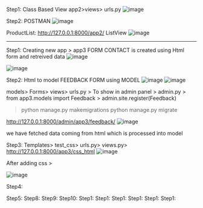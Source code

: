 Step1: Class Based View 
app2>views> urls.py
![image](https://github.com/user-attachments/assets/43723769-06d9-4ba8-894c-fe40685b86ae)

Step2:
POSTMAN 
![image](https://github.com/user-attachments/assets/333629c7-b991-4f41-8418-8add51706b16)

ProductList: http://127.0.0.1:8000/app2/
ListView
![image](https://github.com/user-attachments/assets/80bf215a-4364-401e-a530-d94c4d79da12)

******************************************************************************************************
Step1:
Creating new app > app3
FORM CONTACT is created using   Html form and retreived data
![image](https://github.com/user-attachments/assets/ca77d2ba-1b70-4ffd-af26-0f578e7f5557)

![image](https://github.com/user-attachments/assets/7bcc989c-8ad2-4cff-9eaf-ff72a7c59c3c)



Step2:
Html to model
FEEDBACK FORM using MODEL
![image](https://github.com/user-attachments/assets/a1ad1441-cc27-49d9-9983-73789ffaf1f9)
![image](https://github.com/user-attachments/assets/2517b482-48c9-4058-8edd-01fefaecfa91)

models> Forms> views> urls.py >
  To show in admin panel > admin.py > from app3.models import Feedback > admin.site.register(Feedback)

>python manage.py makemigrations
>python manage.py migrate

http://127.0.0.1:8000/admin/app3/feedback/
![image](https://github.com/user-attachments/assets/205cd51d-b847-42db-88d9-860d9627b523)

we have fetched data coming from html which is processed into model


Step3:
Templates> test_css> urls.py> views.py> 
http://127.0.0.1:8000/app3/css_html
![image](https://github.com/user-attachments/assets/7275d187-3e1c-4aa5-9930-7e96f1468ceb)

After adding css > 

![image](https://github.com/user-attachments/assets/a84f68d8-d0e0-4ad3-9ad0-f5a396961188)

Step4:



Step5:
Step8:
Step9:
Step10:
Step1:
Step1:
Step1:
Step1:
Step1:
Step1:

